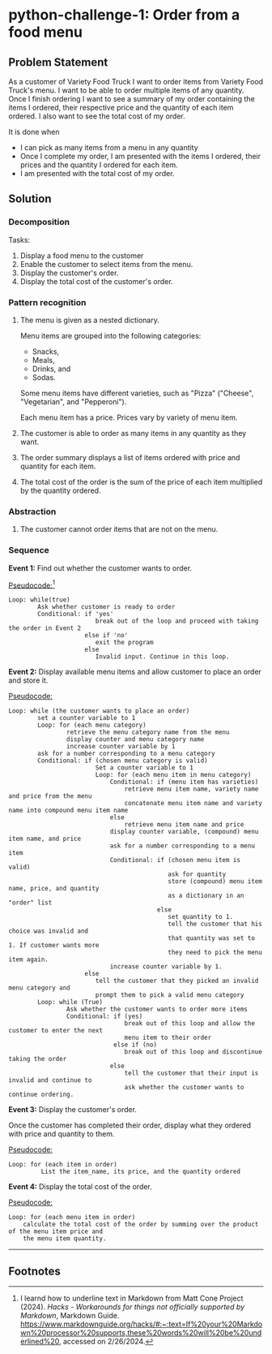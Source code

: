# python-challenge-1: Order from a food menu
## Problem Statement
As a customer of Variety Food Truck I want to order items from Variety Food Truck's menu. I want to be able to order multiple items of any quantity. Once I finish ordering I want to see a summary of my order containing the items I ordered, their respective price and the quantity of each item ordered. I also want to see the total cost of my order.

It is done when
* I can pick as many items from a menu in any quantity
* Once I complete my order, I am presented with the items I ordered, their prices and the quantity I ordered for each item.
* I am presented with the total cost of my order. 

## Solution
### Decomposition
Tasks:
1. Display a food menu to the customer
2. Enable the customer to select items from the menu.
3. Display the customer's order.
4. Display the total cost of the customer's order.

### Pattern recognition
1. The menu is given as a nested dictionary.

   Menu items are grouped into the following categories:
   * Snacks,
   * Meals,
   * Drinks, and
   * Sodas.

   Some menu items have different varieties, such as "Pizza" ("Cheese", "Vegetarian", and "Pepperoni").

   Each menu item has a price. Prices vary by variety of menu item.
  
2. The customer is able to order as many items in any quantity as they want.
3. The order summary displays a list of items ordered with price and quantity for each item.
4. The total cost of the order is the sum of the price of each item multiplied by the quantity ordered.

### Abstraction
1. The customer cannot order items that are not on the menu.

### Sequence
**Event 1:** Find out whether the customer wants to order.

<ins>Pseudocode:</ins>[^1]
```
Loop: while(true)
        Ask whether customer is ready to order
        Conditional: if 'yes'
                        break out of the loop and proceed with taking the order in Event 2
                     else if 'no'
                        exit the program
                     else
                        Invalid input. Continue in this loop.
```

**Event 2:** Display available menu items and allow customer to place an order and store it.

<ins>Pseudocode:</ins>
```
Loop: while (the customer wants to place an order)
        set a counter variable to 1
        Loop: for (each menu category)
                retrieve the menu category name from the menu
                display counter and menu category name
                increase counter variable by 1
        ask for a number corresponding to a menu category
        Conditional: if (chosen menu category is valid)
                        Set a counter variable to 1
                        Loop: for (each menu item in menu category)
                            Conditional: if (menu item has varieties)
                                retrieve menu item name, variety name and price from the menu
                                concatenate menu item name and variety name into compound menu item name
                            else
                                retrieve menu item name and price
                            display counter variable, (compound) menu item name, and price
                            ask for a number corresponding to a menu item
                            Conditional: if (chosen menu item is valid)
                                            ask for quantity
                                            store (compound) menu item name, price, and quantity
                                            as a dictionary in an "order" list 
                                         else
                                            set quantity to 1.
                                            tell the customer that his choice was invalid and
                                            that quantity was set to 1. If customer wants more
                                            they need to pick the menu item again.
                            increase counter variable by 1.
                     else
                        tell the customer that they picked an invalid menu category and
                        prompt them to pick a valid menu category
        Loop: while (True)
                Ask whether the customer wants to order more items
                Conditional: if (yes)
                                break out of this loop and allow the customer to enter the next
                                menu item to their order
                             else if (no)
                                break out of this loop and discontinue taking the order
                            else
                                tell the customer that their input is invalid and continue to
                                ask whether the customer wants to continue ordering.
```

**Event 3:** Display the customer's order.

Once the customer has completed their order, display what they ordered with price and quantity to them.

<ins>Pseudocode:</ins>
```
Loop: for (each item in order)
         List the item_name, its price, and the quantity ordered
```

**Event 4:** Display the total cost of the order.

<ins>Pseudocode:</ins>
```
Loop: for (each menu item in order)
    calculate the total cost of the order by summing over the product of the menu item price and
    the menu item quantity.
```
---
## Footnotes
[^1]: I learnd how to underline text in Markdown from Matt Cone Project (2024). *Hacks - Workarounds for things not officially supported by Markdown*, Markdown Guide. https://www.markdownguide.org/hacks/#:~:text=If%20your%20Markdown%20processor%20supports,these%20words%20will%20be%20underlined%20, accessed on 2/26/2024.
